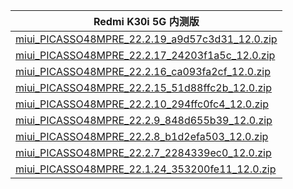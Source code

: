 | Redmi K30i 5G  内测版    |
| ---- |
| [miui_PICASSO48MPRE_22.2.19_a9d57c3d31_12.0.zip](https://hugeota.d.miui.com/22.2.19/miui_PICASSO48MPRE_22.2.19_a9d57c3d31_12.0.zip)    |
| [miui_PICASSO48MPRE_22.2.17_24203f1a5c_12.0.zip](https://hugeota.d.miui.com/22.2.17/miui_PICASSO48MPRE_22.2.17_24203f1a5c_12.0.zip)    |
| [miui_PICASSO48MPRE_22.2.16_ca093fa2cf_12.0.zip](https://hugeota.d.miui.com/22.2.16/miui_PICASSO48MPRE_22.2.16_ca093fa2cf_12.0.zip)    |
| [miui_PICASSO48MPRE_22.2.15_51d88ffc2b_12.0.zip](https://hugeota.d.miui.com/22.2.15/miui_PICASSO48MPRE_22.2.15_51d88ffc2b_12.0.zip)    |
| [miui_PICASSO48MPRE_22.2.10_294ffc0fc4_12.0.zip](https://hugeota.d.miui.com/22.2.10/miui_PICASSO48MPRE_22.2.10_294ffc0fc4_12.0.zip)    |
| [miui_PICASSO48MPRE_22.2.9_848d655b39_12.0.zip](https://hugeota.d.miui.com/22.2.9/miui_PICASSO48MPRE_22.2.9_848d655b39_12.0.zip)    |
| [miui_PICASSO48MPRE_22.2.8_b1d2efa503_12.0.zip](https://hugeota.d.miui.com/22.2.8/miui_PICASSO48MPRE_22.2.8_b1d2efa503_12.0.zip)    |
| [miui_PICASSO48MPRE_22.2.7_2284339ec0_12.0.zip](https://hugeota.d.miui.com/22.2.7/miui_PICASSO48MPRE_22.2.7_2284339ec0_12.0.zip)    |
| [miui_PICASSO48MPRE_22.1.24_353200fe11_12.0.zip](https://hugeota.d.miui.com/22.1.24/miui_PICASSO48MPRE_22.1.24_353200fe11_12.0.zip)    |
